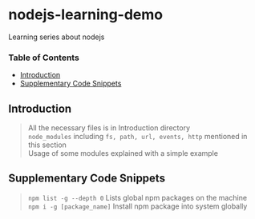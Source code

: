 # nodejs-learning-demo

Learning series about nodejs

### Table of Contents

- [Introduction](#introduction)
- [Supplementary Code Snippets](#supplementary-code-snippets)

## Introduction

> All the necessary files is in Introduction directory \
> `node_modules` including `fs, path, url, events, http` mentioned in this section \
> Usage of some modules explained with a simple example

## Supplementary Code Snippets

> `npm list -g --depth 0` Lists global npm packages on the machine \
> `npm i -g [package_name]` Install npm package into system globally
